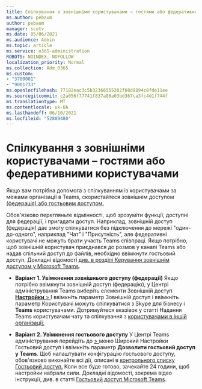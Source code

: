 ```yaml
---
title: Спілкування з зовнішніми користувачами – гостями або федеративними користувачами
ms.author: pebaum
author: pebaum
manager: scotv
ms.date: 05/06/2021
ms.audience: Admin
ms.topic: article
ms.service: o365-administration
ROBOTS: NOINDEX, NOFOLLOW
localization_priority: Normal
ms.collection: Adm_O365
ms.custom:
- "3700001"
- "9001733"
ms.openlocfilehash: 77182eac3c5b32366555302f68d8894c8fde11ee
ms.sourcegitcommit: c2a056f77741f837a86a03bd367ca3fc4d1f744f
ms.translationtype: MT
ms.contentlocale: uk-UA
ms.lasthandoff: 06/10/2021
ms.locfileid: "52889480"
---
```

# <a name="chat-with-external-users---guests-or-federated-users"></a>Спілкування з зовнішніми користувачами – гостями або федеративними користувачами

Якщо вам потрібна допомога з спілкуванням із користувачами за межами організації в Teams, скористайтеся зовнішнім доступом [(федерація) або гостьовим доступом.](/microsoftteams/manage-external-access#external-access-vs-guest-access)

Обов'язково перегляньте відмінності, щоб зрозуміти функції, доступні для федерації, і пригадати доступ. Наприклад, зовнішній доступ (федерація) дає змогу спілкуватися без підключення до мережі "один-до-одного", наприклад "Чат" і "Присутність", але федеративні користувачі не можуть брати участь Teams співпраці. Якщо потрібно, щоб зовнішній користувач приєднався до розмов у каналі Teams або надав спільний доступ до файлів, необхідно ввімкнути гостьовий доступ. Докладні відомості [див. в розділі Керування зовнішнім доступом у Microsoft Teams](/microsoftteams/manage-external-access#external-access-vs-guest-access).

- **Варіант 1. Увімкнення зовнішнього доступу (федерації)** Якщо потрібно ввімкнути зовнішній доступ (федерацію), у Центрі адміністрування Teams виберіть елементи Зовнішній доступ [ **Настройки**  > ](https://admin.teams.microsoft.com/company-wide-settings/external-communications) І ввімкніть параметр Зовнішній доступ і ввімкніть параметр Користувачі можуть спілкуватися з Skype для бізнесу і **Teams** користувачами. Дотримуйтеся вказівок у статті Надання Teams користувачам чату та спілкування з [користувачами в іншій організації.](/microsoftteams/manage-external-access#let-your-teams-users-chat-and-communicate-with-users-in-another-organization)

- **Варіант 2. Увімкнення гостьового доступу** У Центрі Teams адміністрування перейдіть до [   > ](https://admin.teams.microsoft.com/company-wide-settings/guest-configuration) меню Широкий Настройки Гостьовий доступ і ввімкніть параметр **Дозволити гостьовий доступ у Teams**. Щоб налаштувати конфігурацію гостьового доступу, обов'язково виконайте всі дії, описані в [контрольного списку Гостьовий доступ.](/microsoftteams/guest-access-checklist) Коли все буде готово, зачекайте 24 години, щоб настройки набрали сили. Докладні відомості, зокрема відео інструкції, див. в статті [Гостьовий доступ Microsoft Teams](/microsoftteams/guest-access).